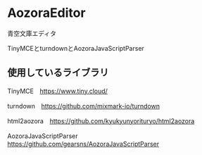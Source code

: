 # AozoraEditor
青空文庫エディタ

TinyMCEとturndownとAozoraJavaScriptParser

## 使用しているライブラリ ##

TinyMCE　https://www.tiny.cloud/

turndown　https://github.com/mixmark-io/turndown

html2aozora　https://github.com/kyukyunyorituryo/html2aozora

AozoraJavaScriptParser　https://github.com/gearsns/AozoraJavaScriptParser